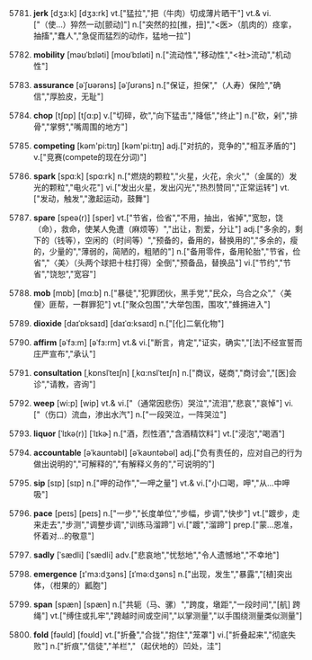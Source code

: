 5781. **jerk**
[dʒɜ:k]  [dʒɜ:rk]
vt.["猛拉","把（牛肉）切成薄片晒干"]  vt.& vi.["（使…）猝然一动[颤动]"]  n.["突然的拉[推，扭]","<医>（肌肉的）痉挛，抽搐","蠢人","急促而猛烈的动作，猛地一拉"]  

5782. **mobility**
[məʊˈbɪləti]  [moʊˈbɪləti]
n.["流动性","移动性","<社>流动","机动性"]  

5783. **assurance**
[əˈʃʊərəns]  [əˈʃʊrəns]
n.["保证，担保","（人寿）保险","确信","厚脸皮，无耻"]  

5784. **chop**
[tʃɒp]  [tʃɑ:p]
v.["切碎，砍","向下猛击","降低","终止"]  n.["砍，剁","排骨","掌劈","嘴周围的地方"]  

5785. **competing**
[kəm'pi:tɪŋ]  [kəm'pi:tɪŋ]
adj.["对抗的，竞争的","相互矛盾的"]  v.["竞赛(compete的现在分词)"]  

5786. **spark**
[spɑ:k]  [spɑ:rk]
n.["燃烧的颗粒","火星，火花，余火","（金属的）发光的颗粒","电火花"]  vi.["发出火星，发出闪光","热烈赞同","正常运转"]  vt.["发动，触发","激起运动，鼓舞"]  

5787. **spare**
[speə(r)]  [sper]
vt.["节省，俭省","不用，抽出，省掉","宽恕，饶（命），救命，使某人免遭（麻烦等）","出让，割爱，分让"]  adj.["多余的，剩下的（钱等），空闲的（时间等）","预备的，备用的，替换用的","多余的，瘦的，少量的","薄弱的，简陋的，粗陋的"]  n.["备用零件，备用轮胎","节省，俭省","〈美〉（头两个球把十柱打得）全倒","预备品，替换品"]  vi.["节约","节省","饶恕","宽容"]  

5788. **mob**
[mɒb]  [mɑ:b]
n.["暴徒","犯罪团伙，黑手党","民众，乌合之众","〈美俚〉匪帮，一群罪犯"]  vt.["聚众包围","大举包围，围攻","蜂拥进入"]  

5789. **dioxide**
[daɪˈɒksaɪd]  [daɪˈɑ:ksaɪd]
n.["[化]二氧化物"]  

5790. **affirm**
[əˈfɜ:m]  [əˈfɜ:rm]
vt.& vi.["断言，肯定","证实，确实","[法]不经宣誓而庄严宣布","承认"]  

5791. **consultation**
[ˌkɒnslˈteɪʃn]  [ˌkɑ:nslˈteɪʃn]
n.["商议，磋商","商讨会","[医]会诊","请教，咨询"]  

5792. **weep**
[wi:p]  [wip]
vt.& vi.["（通常因悲伤）哭泣","流泪","悲哀","哀悼"]  vi.["（伤口）流血，渗出水汽"]  n.["一段哭泣，一阵哭泣"]  

5793. **liquor**
[ˈlɪkə(r)]  [ˈlɪkɚ]
n.["酒，烈性酒","含酒精饮料"]  vt.["浸泡","喝酒"]  

5794. **accountable**
[əˈkaʊntəbl]  [əˈkaʊntəbəl]
adj.["负有责任的，应对自己的行为做出说明的","可解释的","有解释义务的","可说明的"]  

5795. **sip**
[sɪp]  [sɪp]
n.["呷的动作","一呷之量"]  vt.& vi.["小口喝，呷","从…中呷吸"]  

5796. **pace**
[peɪs]  [peɪs]
n.["一步","长度单位","步幅，步调","快步"]  vt.["踱步，走来走去","步测","调整步调","训练马溜蹄"]  vi.["踱","溜蹄"]  prep.["蒙…恩准，怀着对…的敬意"]  

5797. **sadly**
[ˈsædli]  [ˈsædli]
adv.["悲哀地","忧愁地","令人遗憾地","不幸地"]  

5798. **emergence**
[ɪ'mɜ:dʒəns]  [ɪˈmə:dʒəns]
n.["出现，发生","暴露","[植]突出体，（柑果的）瓤胞"]  

5799. **span**
[spæn]  [spæn]
n.["共轭（马、骡）","跨度，墩距","一段时间","[航] 跨绳"]  vt.["缚住或扎牢","跨越时间或空间","以掌测量","以手围绕测量类似测量"]  

5800. **fold**
[fəʊld]  [foʊld]
vt.["折叠","合拢","抱住","笼罩"]  vi.["折叠起来","彻底失败"]  n.["折痕","信徒","羊栏","（起伏地的）凹处，洼"]  

